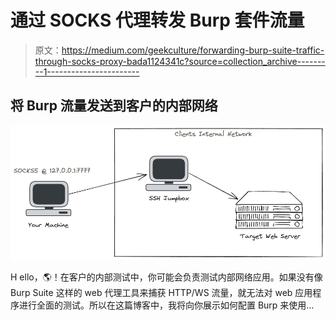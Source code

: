 # 通过 SOCKS 代理转发 Burp 套件流量

> 原文：<https://medium.com/geekculture/forwarding-burp-suite-traffic-through-socks-proxy-bada1124341c?source=collection_archive---------1----------------------->

## 将 Burp 流量发送到客户的内部网络

![](img/9363d8e8a797d4eb4f922bf1ecfd92e1.png)

H ello，🌎！在客户的内部测试中，你可能会负责测试内部网络应用。如果没有像 Burp Suite 这样的 web 代理工具来捕获 HTTP/WS 流量，就无法对 web 应用程序进行全面的测试。所以在这篇博客中，我将向你展示如何配置 Burp 来使用…